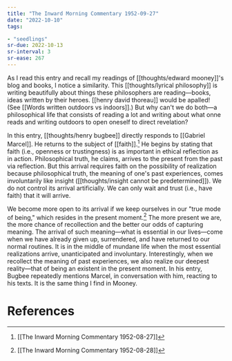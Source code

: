 ```yaml
---
title: "The Inward Morning Commentary 1952-09-27"
date: "2022-10-10"
tags:

- "seedlings"
sr-due: 2022-10-13
sr-interval: 3
sr-ease: 267
---
```


As I read this entry and recall my readings of [[thoughts/edward mooney]]'s blog and books, I notice a similarity. This [[thoughts/lyrical philosophy]] is writing beautifully about things these philosophers are reading—books, ideas written by their heroes. [[henry david thoreau]] would be apalled! (See [[Words written outdoors vs indoors]].) But why can't we do both—a philosophical life that consists of reading a lot and writing about what onne reads and writing outdoors to open oneself to direct revelation?

In this entry, [[thoughts/henry bugbee]] directly responds to [[Gabriel Marcel]]. He returns to the subject of [[faith]].[^1] He begins by stating that faith (i.e., openness or trustingness) is as important in ethical reflection as in action. Philosophical truth, he claims, arrives to the present from the past via reflection. But this arrival requires faith on the possibility of realization because philosophical truth, the meaning of one's past experiences, comes involuntarily like insight ([[thoughts/insight cannot be predetermined]]). We do not control its arrival artificially. We can only wait and trust (i.e., have faith) that it will arrive.

We become more open to its arrival if we keep ourselves in our "true mode of being," which resides in the present moment.[^2] The more present we are, the more chance of recollection and the better our odds of capturing meaning. The arrival of such meaning—what is essential in our lives—come when we have already given up, surrendered, and have returned to our normal routines. It is in the middle of mundane life when the most essential realizations arrive, unanticipated and involuntary. Interestingly, when we recollect the meaning of past experiences, we also realize our deepest reality—that of being an existent  in the present moment. In his entry, Bugbee repeatedly mentions Marcel, in conversation with him, reacting to his texts. It is the same thing I find in Mooney.

# References

[^1]: [[The Inward Morning Commentary 1952-08-27]]
[^2]: [[The Inward Morning Commentary 1952-08-28]]